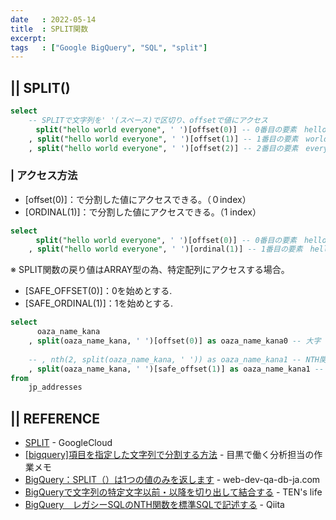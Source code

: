 ```yaml
---
date   : 2022-05-14
title  : SPLIT関数
excerpt: 
tags   : ["Google BigQuery", "SQL", "split"]
---
```


## || SPLIT()

```sql
select
    -- SPLITで文字列を' '(スペース)で区切り、offsetで値にアクセス
　    split("hello world everyone", ' ')[offset(0)] -- 0番目の要素　hello
    , split("hello world everyone", ' ')[offset(1)] -- 1番目の要素　world
    , split("hello world everyone", ' ')[offset(2)] -- 2番目の要素　everyone
```

### | アクセス方法
- [offset(0)]：で分割した値にアクセスできる。（０index）
- [ORDINAL(1)]：で分割した値にアクセスできる。（1 index）

```sql
select
　    split("hello world everyone", ' ')[offset(0)] -- 0番目の要素　hello
    , split("hello world everyone", ' ')[ordinal(1)] -- 1番目の要素　hello
```

※ SPLIT関数の戻り値はARRAY型の為、特定配列にアクセスする場合。
- [SAFE_OFFSET(0)]：0を始めとする.
- [SAFE_ORDINAL(1)]：1を始めとする.

```sql
select 
      oaza_name_kana
    , split(oaza_name_kana, ' ')[offset(0)] as oaza_name_kana0 -- 大字
    
    -- , nth(2, split(oaza_name_kana, ' ')) as oaza_name_kana1 -- NTH関数がレガシーSQLの為使用不可
    , split(oaza_name_kana, ' ')[safe_offset(1)] as oaza_name_kana1 -- 丁目
from 
    jp_addresses
```


## || REFERENCE
+ [SPLIT](https://cloud.google.com/bigquery/docs/reference/standard-sql/string_functions?hl=ja#split) - GoogleCloud 
+ [[bigquery]項目を指定した文字列で分割する方法](https://apl-py.com/tec/bigquery%E9%A0%85%E7%9B%AE%E3%82%92%E6%8C%87%E5%AE%9A%E3%81%97%E3%81%9F%E6%96%87%E5%AD%97%E5%88%97%E3%81%A7%E5%88%86%E5%89%B2%E3%81%99%E3%82%8B%E6%96%B9%E6%B3%95) - 目黒で働く分析担当の作業メモ
+ [BigQuery：SPLIT（）は1つの値のみを返します](https://www.web-dev-qa-db-ja.com/ja/google-bigquery/bigquery%EF%BC%9Asplit%EF%BC%88%EF%BC%89%E3%81%AF1%E3%81%A4%E3%81%AE%E5%80%A4%E3%81%AE%E3%81%BF%E3%82%92%E8%BF%94%E3%81%97%E3%81%BE%E3%81%99/1050712512/) - web-dev-qa-db-ja.com
+ [BigQueryで文字列の特定文字以前・以降を切り出して結合する](https://ten-ezo.com/9f3a3c688f214588910558193cbb11fb) - TEN's life
+ [BigQuery　レガシーSQLのNTH関数を標準SQLで記述する](https://qiita.com/rik-83/items/557c6f8e9f19fb4af223) - Qiita

